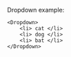 Dropdown example:

    <Dropdown> 
        <li> cat </li>
        <li> dog </li>
        <li> bat </li>
    </Dropdown>